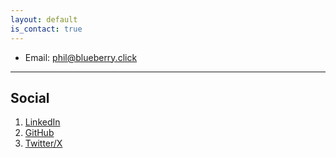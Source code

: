 ```yaml
---
layout: default
is_contact: true
---
```


- Email: [phil@blueberry.click](mailto:phil@blueberry.click)

---

## Social

1. [LinkedIn](https://www.linkedin.com/in/philkershaw/)
2. [GitHub](https://github.com/PhilKershaw)
3. [Twitter/X](https://twitter.com/PhilKershaw)
